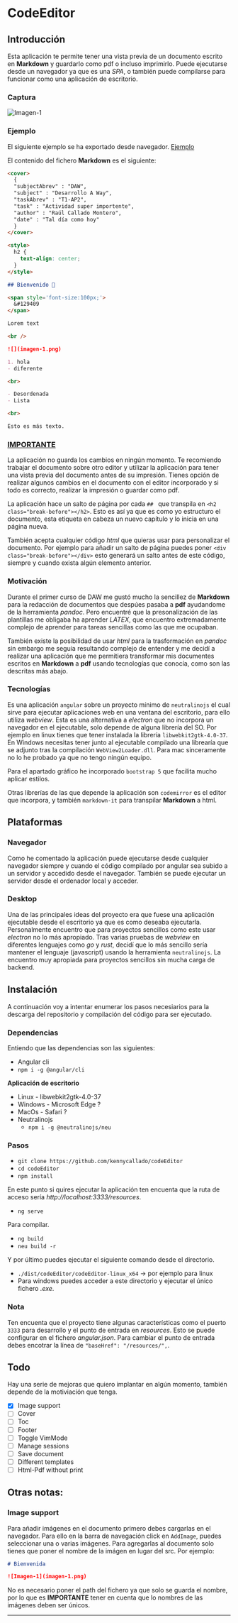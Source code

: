# CodeEditor

## Introducción

Esta aplicación te permite tener una vista previa de un documento escrito en **Markdown** y guardarlo como pdf o incluso
imprimirlo. Puede ejecutarse desde un navegador ya que es una _SPA_, o también puede compilarse para funcionar como una
aplicación de escritorio.

### Captura

![Imagen-1](./screenshot.png)

### Ejemplo

El siguiente ejemplo se ha exportado desde navegador. [Ejemplo](./ejemplo/ejemplo-salida.pdf)

El contenido del fichero **Markdown** es el siguiente:

``` markdown
<cover>
  {
  "subjectAbrev" : "DAW",
  "subject" : "Desarrollo A Way",
  "taskAbrev" : "T1-AP2",
  "task" : "Actividad super importente",
  "author" : "Raúl Callado Montero",
  "date" : "Tal día como hoy"
  }
</cover>

<style>
  h2 {
    text-align: center;
  }
</style>

## Bienvenido 👋

<span style='font-size:100px;'>
  &#129409
</span>

Lorem text

<br />

![](imagen-1.png)

1. hola
- diferente

<br>

- Desordenada
- Lista

<br>

Esto es más texto.
```

### <u>IMPORTANTE</u>

La aplicación no guarda los cambios en ningún momento. Te recomiendo trabajar el documento sobre otro editor y utilizar
la aplicación para tener una vista previa del documento antes de su impresión. Tienes opción de realizar algunos cambios
en el documento con el editor incorporado y si todo es correcto, realizar la impresión o guardar como pdf.

La aplicación hace un salto de página por cada `## ` que transpila en `<h2 class="break-before"></h2>`. Esto es así ya
que es como yo estructuro el documento, esta etiqueta en cabeza un nuevo capítulo y lo inicia en una página nueva.

También acepta cualquier código _html_ que quieras usar para personalizar el documento. Por ejemplo para añadir un salto
de página puedes poner `<div class="break-before"></div>` esto generará un salto antes de este código, siempre y cuando
exista algún elemento anterior.

### Motivación

Durante el primer curso de DAW me gustó mucho la sencillez de **Markdown** para la redacción de documentos que despúes
pasaba a **pdf** ayudandome de la herramienta _pandoc_. Pero encuentré que la presonalización de las plantillas me
obligaba ha aprender _LATEX_, que encuentro extremadamente complejo de aprender para tareas sencillas como las que me
ocupaban.

También existe la posibilidad de usar _html_ para la trasformación en _pandoc_ sin embargo me seguia resultando complejo
de entender y me decidí a realizar una aplicación que me permitiera transformar mis documentes escritos en **Markdown**
a **pdf** usando tecnologías que conocía, como son las descritas más abajo.

### Tecnologías

Es una aplicación `angular` sobre un proyecto mínimo de `neutralinojs` el cual sirve para ejecutar aplicaciones web en
una ventana del escritorio, para ello utiliza _webview_. Esta es una alternativa a _electron_ que no incorpora un
navegador en el ejecutable, solo depende de alguna librería del SO. Por ejemplo en linux tienes que tener instalada la
librería `libwebkit2gtk-4.0-37`. En Windows necesitas tener junto al ejecutable compilado una librearía que se adjunto
tras la compilación `WebView2Loader.dll`. Para mac sinceramente no lo he probado ya que no tengo ningún equipo.

Para el apartado gráfico he incorporado `bootstrap 5` que facilita mucho aplicar estilos.

Otras librerías de las que depende la aplicación son `codemirror` es el editor que incorpora, y también `markdown-it`
para transpilar **Markdown** a html.

## Plataformas

### Navegador

Como he comentado la aplicación puede ejecutarse desde cualquier navegador siempre y cuando el código compilado por
angular sea subido a un servidor y accedido desde el navegador. También se puede ejecutar un servidor desde el ordenador
local y acceder.

### Desktop

Una de las principales ideas del proyecto era que fuese una aplicación ejecutable desde el escritorio ya que es como deseaba ejecutarla. Personalmente encuentro que para proyectos sencillos como este usar _electron_ no lo más apropiado.  Tras varias pruebas de _webview_ en diferentes lenguajes como _go_ y _rust_, decidí que lo más sencillo sería mantener el lenguaje (javascript) usando la herramienta `neutralinojs`. La encuentro muy apropiada para proyectos sencillos sin mucha carga de backend.

## Instalación

A continuación voy a intentar enumerar los pasos necesiarios para la descarga del repositorio y compilación del código
para ser ejecutado.

### Dependencias

Entiendo que las dependencias son las siguientes:

- Angular cli
- `npm i -g @angular/cli`

**Aplicación de escritorio**
- Linux - libwebkit2gtk-4.0-37
- Windows - Microsoft Edge ?
- MacOs - Safari ?
- Neutralinojs
  - `npm i -g @neutralinojs/neu`

### Pasos

- `git clone https://github.com/kennycallado/codeEditor`
- `cd codeEditor`
- `npm install`

En este punto si quires ejecutar la aplicación ten encuenta que la ruta de acceso sería
_http://localhost:3333/resources_.
- `ng serve`

Para compilar.
- `ng build`
- `neu build -r`

Y por último puedes ejecutar el siguiente comando desde el directorio.
- `./dist/codeEditor/codeEditor-linux_x64` -> por ejemplo para linux
- Para windows puedes acceder a este directorio y ejecutar el único fichero _.exe_.


### Nota

Ten encuenta que el proyecto tiene algunas características como el puerto `3333` para desarrollo y el punto de entrada
en _resources_. Esto se puede configurar en el fichero _angular.json_. Para cambiar el punto de entrada debes encotrar
la línea de `"baseHref": "/resources/",`.

## Todo

Hay una serie de mejoras que quiero implantar en algún momento, también depende de la motiviación que tenga.

- [x] Image support
- [ ] Cover
- [ ] Toc
- [ ] Footer
- [ ] Toggle VimMode
- [ ] Manage sessions
- [ ] Save document
- [ ] Different templates
- [ ] Html-Pdf without print

## Otras notas:

### Image support

Para añadir imágenes en el documento primero debes cargarlas en el navegador. Para ello en la barra de navegación click
en `AddImage`, puedes seleccionar una o varias imágenes. Para agregarlas al documento solo tienes que poner el nombre de
la imágen en lugar del src. Por ejemplo:

``` markdown
# Bienvenida

![Imagen-1](imagen-1.png)
```

No es necesario poner el path del fichero ya que solo se guarda el nombre, por lo que es **IMPORTANTE** tener en cuenta
que lo nombres de las imágenes deben ser únicos.

---
